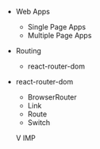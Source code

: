 - Web Apps
  - Single Page Apps
  - Multiple Page Apps
- Routing
  - react-router-dom
- react-router-dom

  - BrowserRouter
  - Link
  - Route
  - Switch

  V IMP
